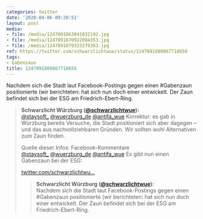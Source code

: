 ```yaml
---
categories: twitter
date: '2020-04-06 09:20:51'
layout: post
media:
- file: /media/1247091863041032192.jpg
- file: /media/1247091870922084353.jpg
- file: /media/1247091879323279363.jpg
ref: https://twitter.com/schwarzlichtwue/status/1247091889867718656
tags:
- Gabenzaun
title: 1247091889867718656
---
```

Nachdem sich die Stadt laut Facebook-Postings gegen einen #Gabenzaun positionierte (wir berichteten:  hat sich nun doch einer entwickelt. Der Zaun befindet sich bei der ESG am Friedrich-Ebert-Ring.  
> <b>Schwarzlicht Würzburg ([@schwarzlichtwue](https://twitter.com/schwarzlichtwue)):</b>  
>[@staysoft_](https://twitter.com/staysoft_) [@wuerzburg_de](https://twitter.com/wuerzburg_de) [@antifa_wue](https://twitter.com/antifa_wue) Korrektur: es gab in Würzburg bereits Versuche, die Stadt positioniert sich aber dagegen – und das aus nachvollziehbaren Gründen. Wir sollten wohl Alternativen zum Zaun finden.  
>  
>  
>  
>Quelle dieser Infos: Facebook-Kommentare    
>[@staysoft_](https://twitter.com/staysoft_) [@wuerzburg_de](https://twitter.com/wuerzburg_de) [@antifa_wue](https://twitter.com/antifa_wue) Es gibt nun einen Gabenzaun bei der ESG:  
>  
>[twitter.com/schwarzlichtwu…](https://twitter.com/schwarzlichtwue/status/1247091889867718656?s=19)   
>> <b>Schwarzlicht Würzburg ([@schwarzlichtwue](https://twitter.com/schwarzlichtwue)):</b>    
>>Nachdem sich die Stadt laut Facebook-Postings gegen einen #Gabenzaun positionierte (wir berichteten:  hat sich nun doch einer entwickelt. Der Zaun befindet sich bei der ESG am Friedrich-Ebert-Ring.      
>  
>  

